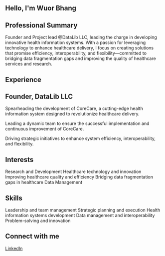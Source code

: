 ## Hello, I'm Wuor Bhang

## Professional Summary

Founder and Project lead @DataLib LLC, leading the charge in developing
 innovative health information systems. With a passion for leveraging technology
  to enhance healthcare delivery, I focus on creating solutions that promise
   efficiency, interoperability, and flexibility—committed to bridging data
    fragmentation gaps and improving the quality of healthcare services and research.

## Experience

## Founder, DataLib LLC

Spearheading the development of CoreCare, a cutting-edge health information
 system designed to revolutionize healthcare delivery.

Leading a dynamic team to ensure the successful implementation and
 continuous improvement of CoreCare.

Driving strategic initiatives to enhance system efficiency,
 interoperability, and flexibility.

## Interests

Research and Development
Healthcare technology and innovation
Improving healthcare quality and efficiency
Bridging data fragmentation gaps in healthcare
Data Management

## Skills

Leadership and team management
Strategic planning and execution
Health information systems development
Data management and interoperability
Problem-solving and innovation

## Connect with me

[LinkedIn](https://www.linkedin.com/in/wuorbhang)
